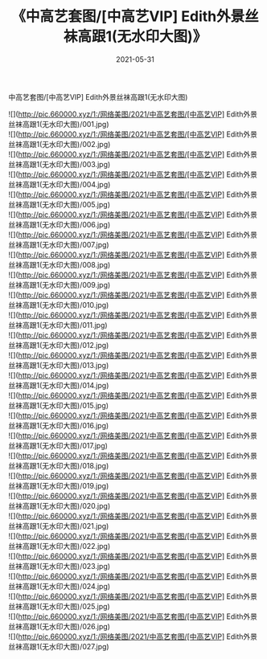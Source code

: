 ﻿---
layout: post
title:  《中高艺套图/[中高艺VIP] Edith外景丝袜高跟1(无水印大图)》
date:   2021-05-31
img: http://pic.660000.xyz/1:/网络美图/2021/中高艺套图/[中高艺VIP] Edith外景丝袜高跟1(无水印大图)/000.jpg
categories: [美女, 清纯, 唯美]
---

中高艺套图/[中高艺VIP] Edith外景丝袜高跟1(无水印大图)

 ![](http://pic.660000.xyz/1:/网络美图/2021/中高艺套图/[中高艺VIP] Edith外景丝袜高跟1(无水印大图)/001.jpg) <br>![](http://pic.660000.xyz/1:/网络美图/2021/中高艺套图/[中高艺VIP] Edith外景丝袜高跟1(无水印大图)/002.jpg) <br>![](http://pic.660000.xyz/1:/网络美图/2021/中高艺套图/[中高艺VIP] Edith外景丝袜高跟1(无水印大图)/003.jpg) <br>![](http://pic.660000.xyz/1:/网络美图/2021/中高艺套图/[中高艺VIP] Edith外景丝袜高跟1(无水印大图)/004.jpg) <br>![](http://pic.660000.xyz/1:/网络美图/2021/中高艺套图/[中高艺VIP] Edith外景丝袜高跟1(无水印大图)/005.jpg) <br>![](http://pic.660000.xyz/1:/网络美图/2021/中高艺套图/[中高艺VIP] Edith外景丝袜高跟1(无水印大图)/006.jpg) <br>![](http://pic.660000.xyz/1:/网络美图/2021/中高艺套图/[中高艺VIP] Edith外景丝袜高跟1(无水印大图)/007.jpg) <br>![](http://pic.660000.xyz/1:/网络美图/2021/中高艺套图/[中高艺VIP] Edith外景丝袜高跟1(无水印大图)/008.jpg) <br>![](http://pic.660000.xyz/1:/网络美图/2021/中高艺套图/[中高艺VIP] Edith外景丝袜高跟1(无水印大图)/009.jpg) <br>![](http://pic.660000.xyz/1:/网络美图/2021/中高艺套图/[中高艺VIP] Edith外景丝袜高跟1(无水印大图)/010.jpg) <br>![](http://pic.660000.xyz/1:/网络美图/2021/中高艺套图/[中高艺VIP] Edith外景丝袜高跟1(无水印大图)/011.jpg) <br>![](http://pic.660000.xyz/1:/网络美图/2021/中高艺套图/[中高艺VIP] Edith外景丝袜高跟1(无水印大图)/012.jpg) <br>![](http://pic.660000.xyz/1:/网络美图/2021/中高艺套图/[中高艺VIP] Edith外景丝袜高跟1(无水印大图)/013.jpg) <br>![](http://pic.660000.xyz/1:/网络美图/2021/中高艺套图/[中高艺VIP] Edith外景丝袜高跟1(无水印大图)/014.jpg) <br>![](http://pic.660000.xyz/1:/网络美图/2021/中高艺套图/[中高艺VIP] Edith外景丝袜高跟1(无水印大图)/015.jpg) <br>![](http://pic.660000.xyz/1:/网络美图/2021/中高艺套图/[中高艺VIP] Edith外景丝袜高跟1(无水印大图)/016.jpg) <br>![](http://pic.660000.xyz/1:/网络美图/2021/中高艺套图/[中高艺VIP] Edith外景丝袜高跟1(无水印大图)/017.jpg) <br>![](http://pic.660000.xyz/1:/网络美图/2021/中高艺套图/[中高艺VIP] Edith外景丝袜高跟1(无水印大图)/018.jpg) <br>![](http://pic.660000.xyz/1:/网络美图/2021/中高艺套图/[中高艺VIP] Edith外景丝袜高跟1(无水印大图)/019.jpg) <br>![](http://pic.660000.xyz/1:/网络美图/2021/中高艺套图/[中高艺VIP] Edith外景丝袜高跟1(无水印大图)/020.jpg) <br>![](http://pic.660000.xyz/1:/网络美图/2021/中高艺套图/[中高艺VIP] Edith外景丝袜高跟1(无水印大图)/021.jpg) <br>![](http://pic.660000.xyz/1:/网络美图/2021/中高艺套图/[中高艺VIP] Edith外景丝袜高跟1(无水印大图)/022.jpg) <br>![](http://pic.660000.xyz/1:/网络美图/2021/中高艺套图/[中高艺VIP] Edith外景丝袜高跟1(无水印大图)/023.jpg) <br>![](http://pic.660000.xyz/1:/网络美图/2021/中高艺套图/[中高艺VIP] Edith外景丝袜高跟1(无水印大图)/024.jpg) <br>![](http://pic.660000.xyz/1:/网络美图/2021/中高艺套图/[中高艺VIP] Edith外景丝袜高跟1(无水印大图)/025.jpg) <br>![](http://pic.660000.xyz/1:/网络美图/2021/中高艺套图/[中高艺VIP] Edith外景丝袜高跟1(无水印大图)/026.jpg) <br>![](http://pic.660000.xyz/1:/网络美图/2021/中高艺套图/[中高艺VIP] Edith外景丝袜高跟1(无水印大图)/027.jpg) <br>